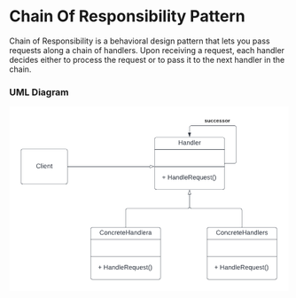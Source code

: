 # Chain Of Responsibility Pattern
Chain of Responsibility is a behavioral design pattern that lets you pass requests along a chain of handlers. Upon receiving a request, each handler decides either to process the request or to pass it to the next handler in the chain.

### UML Diagram
![uml](../assets/chain-of-responsibility.png)